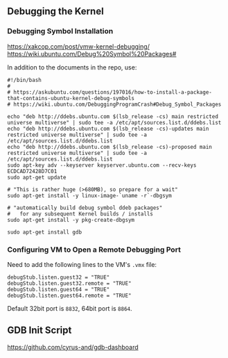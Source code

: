 ## Debugging the Kernel

### Debugging Symbol Installation

https://xakcop.com/post/vmw-kernel-debugging/
https://wiki.ubuntu.com/Debug%20Symbol%20Packages#

In addition to the documents in the repo, use:

```
#!/bin/bash
#
# https://askubuntu.com/questions/197016/how-to-install-a-package-that-contains-ubuntu-kernel-debug-symbols
# https://wiki.ubuntu.com/DebuggingProgramCrash#Debug_Symbol_Packages

echo "deb http://ddebs.ubuntu.com $(lsb_release -cs) main restricted universe multiverse" | sudo tee -a /etc/apt/sources.list.d/ddebs.list
echo "deb http://ddebs.ubuntu.com $(lsb_release -cs)-updates main restricted universe multiverse" | sudo tee -a /etc/apt/sources.list.d/ddebs.list
echo "deb http://ddebs.ubuntu.com $(lsb_release -cs)-proposed main restricted universe multiverse" | sudo tee -a /etc/apt/sources.list.d/ddebs.list
sudo apt-key adv --keyserver keyserver.ubuntu.com --recv-keys ECDCAD72428D7C01
sudo apt-get update

# "This is rather huge (>680MB), so prepare for a wait"
sudo apt-get install -y linux-image-`uname -r`-dbgsym

# "automatically build debug symbol ddeb packages"
#   for any subsequent Kernel builds / installs
sudo apt-get install -y pkg-create-dbgsym

sudo apt-get install gdb
```

### Configuring VM to Open a Remote Debugging Port

Need to add the following lines to the VM's `.vmx` file:
```
debugStub.listen.guest32 = "TRUE"
debugStub.listen.guest32.remote = "TRUE"
debugStub.listen.guest64 = "TRUE"
debugStub.listen.guest64.remote = "TRUE"
```

Default 32bit port is `8832`, 64bit port is `8864`.


## GDB Init Script

https://github.com/cyrus-and/gdb-dashboard
